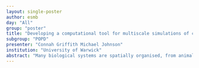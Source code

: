 ```yaml
---
layout: single-poster
author: esmb
day: "All"
group: "poster"
title: "Developing a computational tool for multiscale simulations of chemically coupled cell populations"
subgroup: "POPD"
presenter: "Connah Griffith Michael Johnson"
institution: "University of Warwick"
abstract: "Many biological systems are spatially organised, from animals and plants to microbial communities. Mathematical modelling can help us improve our understanding of, and design better-informed experiments to probe, the dynamics of such systems. The development of computational tools for modelling spatially organised biological systems has largely focused on either so-called agent-based models or on physico-chemical models based on partial differential equations (PDEs) Agent-based models can readily incorporate cell-specific properties such as speciation, cell cycle dynamics, and replication. However, these models typically allow limited spatial resolution for chemical dynamics, have a high computational cost, and can be affected from user-implementation choices, such as the chosen sequence of simulation updating rules. In contrast, PDE-based models allow a much finer grained simulation based on densities of state variables and are well suited to simulations based on physical properties, geometry, mechanical motion, and chemical reactions; however, cell-specific attributes cannot be readily incorporated in these models. Here, we combine the benefits of agent-based and PDE models, by extending an existing software library, Chaste, to allow coupling between agent-based and PDE models. Chaste is a modular, open-source PDE solver platform that is widely used by the systems biology community already. It utilises finite element solvers to simulate individual reaction-diffusion equations, coupled to a mesh-based layer that defines structures acting as chemical sources or sinks. These PDE solvers may be solved across a mutable mesh embedded with a wide range of cell-based modelling paradigms with easily customisable modular cell behaviours, aspects enhanced when compared to similar softwares. Here, we expand this CHASTE functionality to allow the simulation of complex reaction-diffusion dynamics with multiple PDE variables and multiple cell structures. The resulting system will allows us to model and simulate multicellular systems coupled through any number of shared or communicated chemicals. As such, the new system will be suitable to study the dynamics of biological systems such as bacterial biofilms. In our own work, we aim to use this extended CHASTE platform to simulate early evolution of protocellular metabolic systems, in particular, reaction systems that are separated across cell-like phase separations in an otherwise homogenous primordial soup. Spatial dynamics in such early metabolic systems have not been considered to date and it will be interesting to characterise what kind of system dynamics can emerge under different parameter regimes of metabolite diffusion, phase dynamics, and reaction kinetics."
---
```

